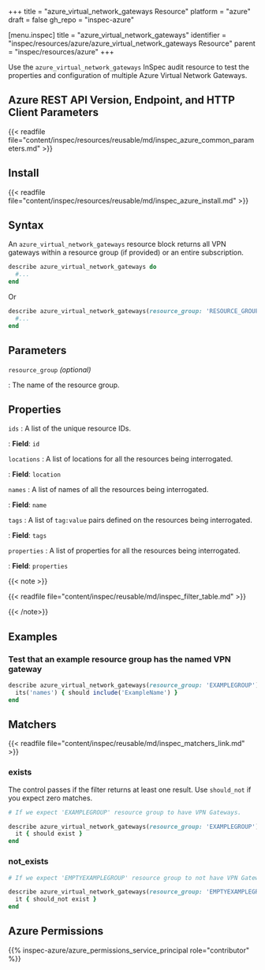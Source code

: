 +++
title = "azure_virtual_network_gateways Resource"
platform = "azure"
draft = false
gh_repo = "inspec-azure"

[menu.inspec]
title = "azure_virtual_network_gateways"
identifier = "inspec/resources/azure/azure_virtual_network_gateways Resource"
parent = "inspec/resources/azure"
+++

Use the `azure_virtual_network_gateways` InSpec audit resource to test the properties and configuration of multiple Azure Virtual Network Gateways.

## Azure REST API Version, Endpoint, and HTTP Client Parameters

{{< readfile file="content/inspec/resources/reusable/md/inspec_azure_common_parameters.md" >}}

## Install

{{< readfile file="content/inspec/resources/reusable/md/inspec_azure_install.md" >}}

## Syntax

An `azure_virtual_network_gateways` resource block returns all VPN gateways within a resource group (if provided) or an entire subscription.

```ruby
describe azure_virtual_network_gateways do
  #...
end
```

Or

```ruby
describe azure_virtual_network_gateways(resource_group: 'RESOURCE_GROUP') do
  #...
end
```

## Parameters

`resource_group` _(optional)_

: The name of the resource group.

## Properties

`ids`
: A list of the unique resource IDs.

: **Field**: `id`

`locations`
: A list of locations for all the resources being interrogated.

: **Field**: `location`

`names`
: A list of names of all the resources being interrogated.

: **Field**: `name`

`tags`
: A list of `tag:value` pairs defined on the resources being interrogated.

: **Field**: `tags`

`properties`
: A list of properties for all the resources being interrogated.

: **Field**: `properties`

{{< note >}}

{{< readfile file="content/inspec/reusable/md/inspec_filter_table.md" >}}

{{< /note>}}

## Examples

### Test that an example resource group has the named VPN gateway

```ruby
describe azure_virtual_network_gateways(resource_group: 'EXAMPLEGROUP') do
  its('names') { should include('ExampleName') }
end
```

## Matchers

{{< readfile file="content/inspec/reusable/md/inspec_matchers_link.md" >}}

### exists

The control passes if the filter returns at least one result. Use `should_not` if you expect zero matches.

```ruby
# If we expect 'EXAMPLEGROUP' resource group to have VPN Gateways.

describe azure_virtual_network_gateways(resource_group: 'EXAMPLEGROUP') do
  it { should exist }
end
```

### not_exists

```ruby
# If we expect 'EMPTYEXAMPLEGROUP' resource group to not have VPN Gateways.

describe azure_virtual_network_gateways(resource_group: 'EMPTYEXAMPLEGROUP') do
  it { should_not exist }
end
```

## Azure Permissions

{{% inspec-azure/azure_permissions_service_principal role="contributor" %}}
